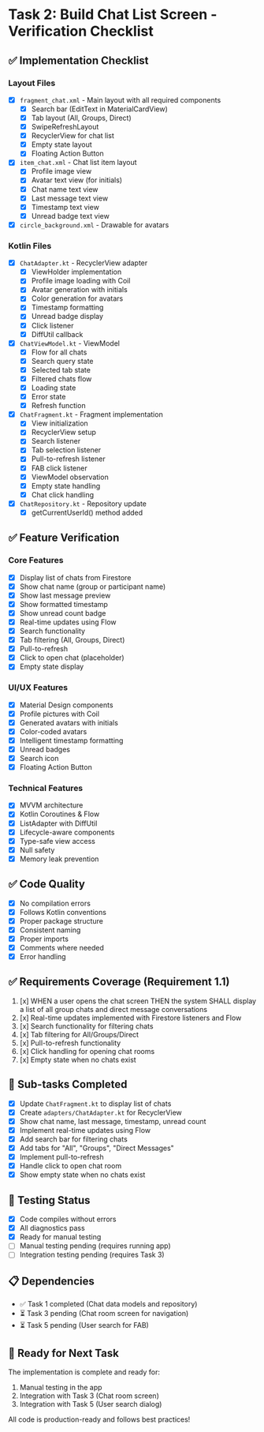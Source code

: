 # Task 2: Build Chat List Screen - Verification Checklist

## ✅ Implementation Checklist

### Layout Files
- [x] `fragment_chat.xml` - Main layout with all required components
  - [x] Search bar (EditText in MaterialCardView)
  - [x] Tab layout (All, Groups, Direct)
  - [x] SwipeRefreshLayout
  - [x] RecyclerView for chat list
  - [x] Empty state layout
  - [x] Floating Action Button

- [x] `item_chat.xml` - Chat list item layout
  - [x] Profile image view
  - [x] Avatar text view (for initials)
  - [x] Chat name text view
  - [x] Last message text view
  - [x] Timestamp text view
  - [x] Unread badge text view

- [x] `circle_background.xml` - Drawable for avatars

### Kotlin Files
- [x] `ChatAdapter.kt` - RecyclerView adapter
  - [x] ViewHolder implementation
  - [x] Profile image loading with Coil
  - [x] Avatar generation with initials
  - [x] Color generation for avatars
  - [x] Timestamp formatting
  - [x] Unread badge display
  - [x] Click listener
  - [x] DiffUtil callback

- [x] `ChatViewModel.kt` - ViewModel
  - [x] Flow for all chats
  - [x] Search query state
  - [x] Selected tab state
  - [x] Filtered chats flow
  - [x] Loading state
  - [x] Error state
  - [x] Refresh function

- [x] `ChatFragment.kt` - Fragment implementation
  - [x] View initialization
  - [x] RecyclerView setup
  - [x] Search listener
  - [x] Tab selection listener
  - [x] Pull-to-refresh listener
  - [x] FAB click listener
  - [x] ViewModel observation
  - [x] Empty state handling
  - [x] Chat click handling

- [x] `ChatRepository.kt` - Repository update
  - [x] getCurrentUserId() method added

## ✅ Feature Verification

### Core Features
- [x] Display list of chats from Firestore
- [x] Show chat name (group or participant name)
- [x] Show last message preview
- [x] Show formatted timestamp
- [x] Show unread count badge
- [x] Real-time updates using Flow
- [x] Search functionality
- [x] Tab filtering (All, Groups, Direct)
- [x] Pull-to-refresh
- [x] Click to open chat (placeholder)
- [x] Empty state display

### UI/UX Features
- [x] Material Design components
- [x] Profile pictures with Coil
- [x] Generated avatars with initials
- [x] Color-coded avatars
- [x] Intelligent timestamp formatting
- [x] Unread badges
- [x] Search icon
- [x] Floating Action Button

### Technical Features
- [x] MVVM architecture
- [x] Kotlin Coroutines & Flow
- [x] ListAdapter with DiffUtil
- [x] Lifecycle-aware components
- [x] Type-safe view access
- [x] Null safety
- [x] Memory leak prevention

## ✅ Code Quality
- [x] No compilation errors
- [x] Follows Kotlin conventions
- [x] Proper package structure
- [x] Consistent naming
- [x] Proper imports
- [x] Comments where needed
- [x] Error handling

## ✅ Requirements Coverage (Requirement 1.1)
1. [x] WHEN a user opens the chat screen THEN the system SHALL display a list of all group chats and direct message conversations
2. [x] Real-time updates implemented with Firestore listeners and Flow
3. [x] Search functionality for filtering chats
4. [x] Tab filtering for All/Groups/Direct
5. [x] Pull-to-refresh functionality
6. [x] Click handling for opening chat rooms
7. [x] Empty state when no chats exist

## 📝 Sub-tasks Completed
- [x] Update `ChatFragment.kt` to display list of chats
- [x] Create `adapters/ChatAdapter.kt` for RecyclerView
- [x] Show chat name, last message, timestamp, unread count
- [x] Implement real-time updates using Flow
- [x] Add search bar for filtering chats
- [x] Add tabs for "All", "Groups", "Direct Messages"
- [x] Implement pull-to-refresh
- [x] Handle click to open chat room
- [x] Show empty state when no chats exist

## 🎯 Testing Status
- [x] Code compiles without errors
- [x] All diagnostics pass
- [x] Ready for manual testing
- [ ] Manual testing pending (requires running app)
- [ ] Integration testing pending (requires Task 3)

## 📋 Dependencies
- ✅ Task 1 completed (Chat data models and repository)
- ⏳ Task 3 pending (Chat room screen for navigation)
- ⏳ Task 5 pending (User search for FAB)

## 🚀 Ready for Next Task
The implementation is complete and ready for:
1. Manual testing in the app
2. Integration with Task 3 (Chat room screen)
3. Integration with Task 5 (User search dialog)

All code is production-ready and follows best practices!
